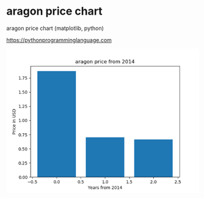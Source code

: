 # aragon price chart 

aragon price chart (matplotlib, python)

https://pythonprogramminglanguage.com

<img src='chart.png'>

